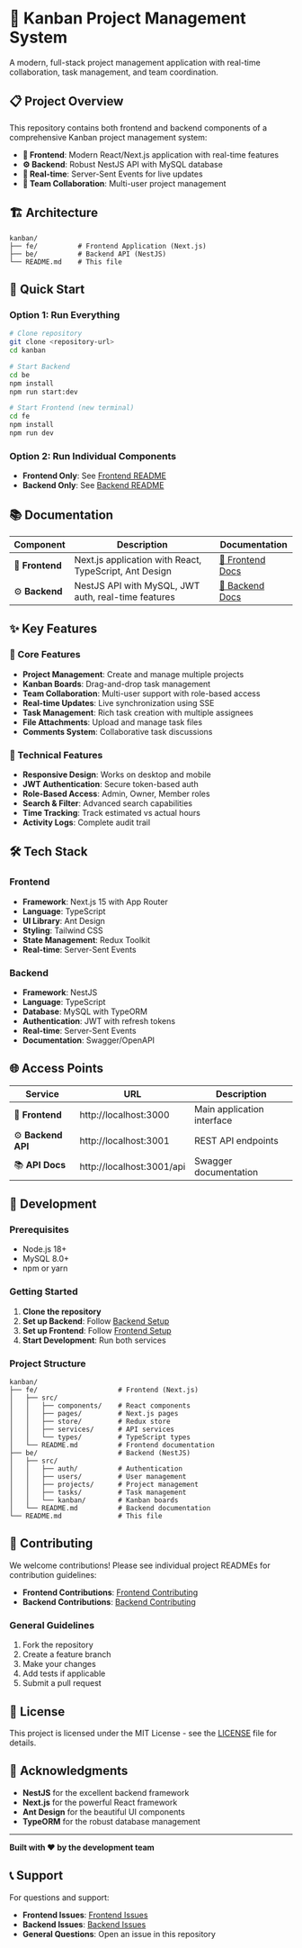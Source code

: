 # 🚀 Kanban Project Management System

A modern, full-stack project management application with real-time collaboration, task management, and team coordination.

## 📋 Project Overview

This repository contains both frontend and backend components of a comprehensive Kanban project management system:

- **🎨 Frontend**: Modern React/Next.js application with real-time features
- **⚙️ Backend**: Robust NestJS API with MySQL database
- **🔄 Real-time**: Server-Sent Events for live updates
- **👥 Team Collaboration**: Multi-user project management

## 🏗️ Architecture

```
kanban/
├── fe/          # Frontend Application (Next.js)
├── be/          # Backend API (NestJS)
└── README.md    # This file
```

## 🚀 Quick Start

### Option 1: Run Everything
```bash
# Clone repository
git clone <repository-url>
cd kanban

# Start Backend
cd be
npm install
npm run start:dev

# Start Frontend (new terminal)
cd fe
npm install
npm run dev
```

### Option 2: Run Individual Components
- **Frontend Only**: See [Frontend README](./fe/README.md)
- **Backend Only**: See [Backend README](./be/README.md)

## 📚 Documentation

| Component | Description | Documentation |
|-----------|-------------|---------------|
| 🎨 **Frontend** | Next.js application with React, TypeScript, Ant Design | [📖 Frontend Docs](./fe/README.md) |
| ⚙️ **Backend** | NestJS API with MySQL, JWT auth, real-time features | [📖 Backend Docs](./be/README.md) |

## ✨ Key Features

### 🎯 Core Features
- **Project Management**: Create and manage multiple projects
- **Kanban Boards**: Drag-and-drop task management
- **Team Collaboration**: Multi-user support with role-based access
- **Real-time Updates**: Live synchronization using SSE
- **Task Management**: Rich task creation with multiple assignees
- **File Attachments**: Upload and manage task files
- **Comments System**: Collaborative task discussions

### 🔧 Technical Features
- **Responsive Design**: Works on desktop and mobile
- **JWT Authentication**: Secure token-based auth
- **Role-Based Access**: Admin, Owner, Member roles
- **Search & Filter**: Advanced search capabilities
- **Time Tracking**: Track estimated vs actual hours
- **Activity Logs**: Complete audit trail

## 🛠 Tech Stack

### Frontend
- **Framework**: Next.js 15 with App Router
- **Language**: TypeScript
- **UI Library**: Ant Design
- **Styling**: Tailwind CSS
- **State Management**: Redux Toolkit
- **Real-time**: Server-Sent Events

### Backend
- **Framework**: NestJS
- **Language**: TypeScript
- **Database**: MySQL with TypeORM
- **Authentication**: JWT with refresh tokens
- **Real-time**: Server-Sent Events
- **Documentation**: Swagger/OpenAPI

## 🌐 Access Points

| Service | URL | Description |
|---------|-----|-------------|
| 🎨 **Frontend** | http://localhost:3000 | Main application interface |
| ⚙️ **Backend API** | http://localhost:3001 | REST API endpoints |
| 📚 **API Docs** | http://localhost:3001/api | Swagger documentation |

## 🚀 Development

### Prerequisites
- Node.js 18+
- MySQL 8.0+
- npm or yarn

### Getting Started
1. **Clone the repository**
2. **Set up Backend**: Follow [Backend Setup](./be/README.md#-setup)
3. **Set up Frontend**: Follow [Frontend Setup](./fe/README.md#-setup)
4. **Start Development**: Run both services

### Project Structure
```
kanban/
├── fe/                    # Frontend (Next.js)
│   ├── src/
│   │   ├── components/    # React components
│   │   ├── pages/         # Next.js pages
│   │   ├── store/         # Redux store
│   │   ├── services/      # API services
│   │   └── types/         # TypeScript types
│   └── README.md          # Frontend documentation
├── be/                    # Backend (NestJS)
│   ├── src/
│   │   ├── auth/          # Authentication
│   │   ├── users/         # User management
│   │   ├── projects/      # Project management
│   │   ├── tasks/         # Task management
│   │   └── kanban/        # Kanban boards
│   └── README.md          # Backend documentation
└── README.md              # This file
```

## 🤝 Contributing

We welcome contributions! Please see individual project READMEs for contribution guidelines:

- **Frontend Contributions**: [Frontend Contributing](./fe/README.md#-contributing)
- **Backend Contributions**: [Backend Contributing](./be/README.md#-contributing)

### General Guidelines
1. Fork the repository
2. Create a feature branch
3. Make your changes
4. Add tests if applicable
5. Submit a pull request

## 📄 License

This project is licensed under the MIT License - see the [LICENSE](LICENSE) file for details.

## 🙏 Acknowledgments

- **NestJS** for the excellent backend framework
- **Next.js** for the powerful React framework
- **Ant Design** for the beautiful UI components
- **TypeORM** for the robust database management

---

**Built with ❤️ by the development team**

## 📞 Support

For questions and support:
- **Frontend Issues**: [Frontend Issues](./fe/README.md#-support)
- **Backend Issues**: [Backend Issues](./be/README.md#-support)
- **General Questions**: Open an issue in this repository
